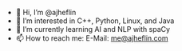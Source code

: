 - 👋 Hi, I’m @ajheflin
- 👀 I’m interested in C++, Python, Linux, and Java
- 🌱 I’m currently learning AI and NLP with spaCy
- 📫 How to reach me:
  E-Mail: me@ajheflin.com

<!---
ajheflin/ajheflin is a ✨ special ✨ repository because its `README.md` (this file) appears on your GitHub profile.
You can click the Preview link to take a look at your changes.
--->
